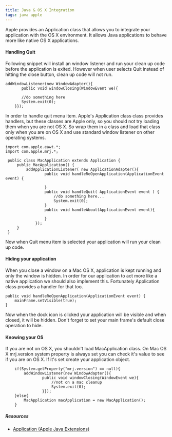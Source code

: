 ```yaml
---
title: Java & OS X Integration
tags: java apple
---
```


Apple provides an Application class that allows you to integrate your
application with the OS X environment. It allows Java applications to
behave more like native OS X applications.

#### Handling Quit

Following snippet will install an window listener and run your clean up
code before the application is exited. However when user selects Quit
instead of hitting the close button, clean up code will not run.

    addWindowListener(new WindowAdapter(){
           public void windowClosing(WindowEvent we){

           //do something here
           System.exit(0);
        }});

In order to handle quit menu item. Apple's Application class class
provides handlers, but these classes are Apple only, so you should not
try loading them when you are not OS X. So wrap them in a class and load
that class only when you are on OS X and use standard window listener on
other operating systems.

    import com.apple.eawt.*;
    import com.apple.mrj.*;

     public class MacApplication extends Application {
         public MacApplication() {
             addApplicationListener( new ApplicationAdapter(){
                     public void handleReOpenApplication(ApplicationEvent event) {

                     }
                     public void handleQuit( ApplicationEvent event ) {
                         //do something here...
                         System.exit(0);
                     }
                     public void handleAbout(ApplicationEvent event){

                     }
                 });
         }
     }

Now when Quit menu item is selected your application will run your clean
up code.

#### Hiding your application

When you close a window on a Mac OS X, application is kept running and only
the window is hidden. In order for our application to act more like a native
application we should also implement this. Fortunately Application class
provides a handler for that too.

    public void handleReOpenApplication(ApplicationEvent event) {
        mainFrame.setVisible(true);
    }

Now when the dock icon is clicked your application will be visible and
when closed, it will be hidden. Don't forget to set your main frame's
default close operation to hide.

#### Knowing your OS

If you are not on OS X, you shouldn't load MacApplication class. On
Mac OS X mrj.version system property is always set you can check it's value
to see if you are on OS X. If it's set create your application object.

        if(System.getProperty("mrj.version") == null){
            addWindowListener(new WindowAdapter(){
                    public void windowClosing(WindowEvent we){
                        //not on a mac cleanup
                        System.exit(0);
                    }});
        }else{      
            MacApplication macApplication = new MacApplication();
        }

##### Resources
 - [Application (Apple Java Extensions)](http://developer.apple.com/documentation/Java/Reference/1.5.0/appledoc/api/com/apple/eawt/Application.html)
